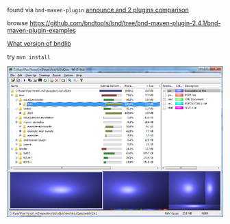
found via `bnd-maven-plugin` [announce and 2 plugins comparison](http://njbartlett.name/2015/03/27/announcing-bnd-maven-plugin.html)

browse <https://github.com/bndtools/bnd/tree/bnd-maven-plugin-2.4.1/bnd-maven-plugin-examples>

[What version of bndlib](https://github.com/bndtools/bnd/issues/1390)

try `mvn install`

![](bndlib-bnd-maven-plugin-2.4.1-examples.png)
